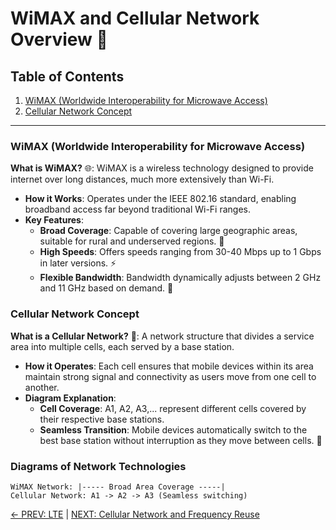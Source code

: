 
# WiMAX and Cellular Network Overview 📶

## Table of Contents
1. [WiMAX (Worldwide Interoperability for Microwave Access)](#wimax-worldwide-interoperability-for-microwave-access)
2. [Cellular Network Concept](#cellular-network-concept)

---

### WiMAX (Worldwide Interoperability for Microwave Access)
**What is WiMAX?** 🌐: WiMAX is a wireless technology designed to provide internet over long distances, much more extensively than Wi-Fi.
- **How it Works**: Operates under the IEEE 802.16 standard, enabling broadband access far beyond traditional Wi-Fi ranges.
- **Key Features**:
  - **Broad Coverage**: Capable of covering large geographic areas, suitable for rural and underserved regions. 📡
  - **High Speeds**: Offers speeds ranging from 30-40 Mbps up to 1 Gbps in later versions. ⚡
  - **Flexible Bandwidth**: Bandwidth dynamically adjusts between 2 GHz and 11 GHz based on demand. 🔄

### Cellular Network Concept
**What is a Cellular Network?** 📡: A network structure that divides a service area into multiple cells, each served by a base station.
- **How it Operates**: Each cell ensures that mobile devices within its area maintain strong signal and connectivity as users move from one cell to another.
- **Diagram Explanation**:
  - **Cell Coverage**: A1, A2, A3,... represent different cells covered by their respective base stations.
  - **Seamless Transition**: Mobile devices automatically switch to the best base station without interruption as they move between cells. 🔁

### Diagrams of Network Technologies
```
WiMAX Network: |----- Broad Area Coverage -----|
Cellular Network: A1 -> A2 -> A3 (Seamless switching)
```

[← PREV: LTE](lte.md) | [NEXT: Cellular Network and Frequency Reuse](Cellular%20Network%20and%20Frequency%20Reuse.md)
